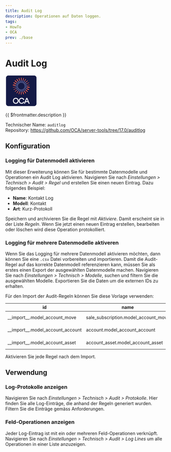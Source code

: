```yaml
---
title: Audit Log
description: Operationen auf Daten loggen.
tags:
- HowTo
- OCA
prev: ./base
---
```

# Audit Log
![icon_oca_app](attachments/icon_oca_app.png)

{{ $frontmatter.description }}

Technischer Name: `auditlog`\
Repository: <https://github.com/OCA/server-tools/tree/17.0/auditlog>

## Konfiguration

### Logging für Datenmodell aktivieren

Mit dieser Erweiterung können Sie für bestimmte Datenmodelle und Operationen ein Audit Log aktivieren. Navigieren Sie nach *Einstellungen > Technisch > Audit > Regel* und erstellen Sie einen neuen Eintrag. Dazu folgendes Beispiel:

* **Name**: Kontakt Log
* **Modell**: Kontakt
* **Art**: Kurz-Protokoll

Speichern und archivieren Sie die Regel mit *Aktiviere*. Damit erscheint sie in der Liste *Regeln*. Wenn Sie jetzt einen neuen Eintrag erstellen, bearbeiten oder löschen wird diese Operation protokolliert.

### Logging für mehrere Datenmodelle aktiveren

Wenn Sie das Logging für mehrere Datenmodell aktivieren möchten, dann können Sie eine `.csv` Datei vorbereiten und importieren. Damit die Audit-Regel auf das korrekte Datenmodell referenzieren kann, müssen Sie als erstes einen Export der ausgewählten Datenmodelle machen. Navigieren Sie nach *Einstellungen > Technisch > Modelle*, suchen und filtern Sie die ausgewählten Modelle. Exportieren Sie die Daten um die externen IDs zu erhalten.

Für den Import der Audit-Regeln können Sie diese Vorlage verwenden:

| id                                  | name                                       | model_id/id                             | log_type       | state   | action_id           | log_create | log_read | log_unlink | log_write |
|-------------------------------------|--------------------------------------------|-----------------------------------------|---------------|---------|---------------------|------------|----------|------------|-----------|
| \_\_import\_\_.model\_account\_move     | sale\_subscription.model\_account\_move     | sale\_subscription.model\_account\_move | Kurz-Protokoll | Entwurf | Protokolle sichten | True       |          | True       | True      |
| \_\_import\_\_.model\_account\_account | account.model\_account\_account       | account.model\_account\_account    | Kurz-Protokoll | Entwurf | Protokolle sichten | True       |          | True       | True      |
| \_\_import\_\_.model\_account\_asset    | account\_asset.model\_account\_asset       | account\_asset.model\_account\_asset    | Kurz-Protokoll | Entwurf | Protokolle sichten | True       |          | True       | True      |

Aktivieren Sie jede Regel nach dem Import.

## Verwendung

### Log-Protokolle anzeigen

Navigieren Sie nach *Einstellungen > Technisch > Audit > Protokolle*. Hier finden Sie alle Log-Einträge, die anhand der Regeln generiert wurden. Filtern Sie die Einträge gemäss Anforderungen.

### Feld-Operationen anzeigen

Jeder Log-Eintrag ist mit ein oder mehreren Feld-Operationen verknüpft. Navigieren Sie nach *Einstellungen > Technisch > Audit > Log Lines* um alle Operationen in einer Liste anzuzeigen.